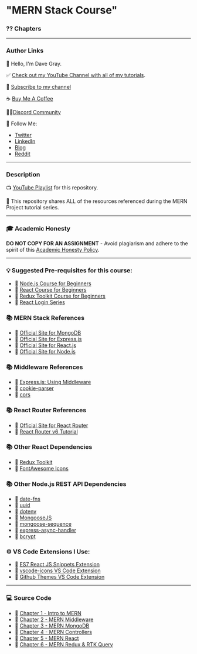 # "MERN Stack Course"

### ?? Chapters

---

### Author Links

👋 Hello, I'm Dave Gray.

✅ [Check out my YouTube Channel with all of my tutorials](https://www.youtube.com/DaveGrayTeachesCode).

🚩 [Subscribe to my channel](https://bit.ly/3nGHmNn)

☕ [Buy Me A Coffee](https://buymeacoffee.com/DaveGray)

🧑‍💻[Discord Community](https://discord.gg/neKghyefqh)

🚀 Follow Me:

- [Twitter](https://twitter.com/yesdavidgray)
- [LinkedIn](https://www.linkedin.com/in/davidagray/)
- [Blog](https://yesdavidgray.com)
- [Reddit](https://www.reddit.com/user/DaveOnEleven)

---

### Description

📺 [YouTube Playlist](https://www.youtube.com/playlist?list=PL0Zuz27SZ-6P4dQUsoDatjEGpmBpcOW8V) for this repository.

🚀 This repository shares ALL of the resources referenced during the MERN Project tutorial series. 

---

### 🎓 Academic Honesty

**DO NOT COPY FOR AN ASSIGNMENT** - Avoid plagiarism and adhere to the spirit of this [Academic Honesty Policy](https://www.freecodecamp.org/news/academic-honesty-policy/).

---

### 💡 Suggested Pre-requisites for this course: 
- 🔗 [Node.js Course for Beginners](https://youtu.be/f2EqECiTBL8)
- 🔗 [React Course for Beginners](https://youtu.be/RVFAyFWO4go)
- 🔗 [Redux Toolkit Course for Beginners](https://youtu.be/NqzdVN2tyvQ)
- 🔗 [React Login Series](https://www.youtube.com/playlist?list=PL0Zuz27SZ-6PRCpm9clX0WiBEMB70FWwd)

### 📚 MERN Stack References
- 🔗 [Official Site for MongoDB](https://mongodb.com)
- 🔗 [Official Site for Express.js](https://expressjs.com)
- 🔗 [Official Site for React.js](https://reactjs.org)
- 🔗 [Official Site for Node.js](https://nodejs.org/)

### 📚 Middleware References
- 🔗 [Express.js: Using Middleware](https://expressjs.com/en/guide/using-middleware.html)
- 🔗 [cookie-parser](https://mongodb.com)
- 🔗 [cors](https://mongodb.com)

### 📚 React Router References
- 🔗 [Official Site for React Router](https://reactrouter.com/docs/en/v6)
- 🔗 [React Router v6 Tutorial](https://github.com/gitdagray/react_router_v6)

### 📚 Other React Dependencies
- 🔗 [Redux Toolkit](https://redux-toolkit.js.org/)
- 🔗 [FontAwesome Icons](https://fontawesome.com/docs/web/use-with/react/)

### 📚 Other Node.js REST API Dependencies
- 🔗 [date-fns](https://www.npmjs.com/package/date-fns)
- 🔗 [uuid](https://www.npmjs.com/package/uuid)
- 🔗 [dotenv](https://www.npmjs.com/package/dotenv)
- 🔗 [MongooseJS](https://mongoosejs.com/)
- 🔗 [mongoose-sequence](https://www.npmjs.com/package/mongoose-sequence)
- 🔗 [express-async-handler](https://www.npmjs.com/package/express-async-handler)
- 🔗 [bcrypt](https://www.npmjs.com/package/bcrypt)

### ⚙ VS Code Extensions I Use:
- 🔗 [ES7 React JS Snippets Extension](https://marketplace.visualstudio.com/items?itemName=dsznajder.es7-react-js-snippets)
- 🔗 [vscode-icons VS Code Extension](https://marketplace.visualstudio.com/items?itemName=vscode-icons-team.vscode-icons)
- 🔗 [Github Themes VS Code Extension](https://marketplace.visualstudio.com/items?itemName=GitHub.github-vscode-theme)

---

### 💻 Source Code
- 🔗 [Chapter 1 - Intro to MERN](https://github.com/gitdagray/mern_stack_course/tree/main/lesson_01)
- 🔗 [Chapter 2 - MERN Middleware](https://github.com/gitdagray/mern_stack_course/tree/main/lesson_02)
- 🔗 [Chapter 3 - MERN MongoDB](https://github.com/gitdagray/mern_stack_course/tree/main/lesson_03)
- 🔗 [Chapter 4 - MERN Controllers](https://github.com/gitdagray/mern_stack_course/tree/main/lesson_04)
- 🔗 [Chapter 5 - MERN React](https://github.com/gitdagray/mern_stack_course/tree/main/lesson_05-frontend)
- 🔗 [Chapter 6 - MERN Redux & RTK Query](https://github.com/gitdagray/mern_stack_course/tree/main/lesson_06-frontend)
